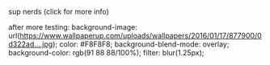sup nerds
(click for more info)

after more testing:
  background-image: url(https://www.wallpaperup.com/uploads/wallpapers/2016/01/17/877900/0d322ad….jpg);
    color: #F8F8F8;
    background-blend-mode: overlay;
    background-color: rgb(91 88 88/100%);
    filter: blur(1.25px);

